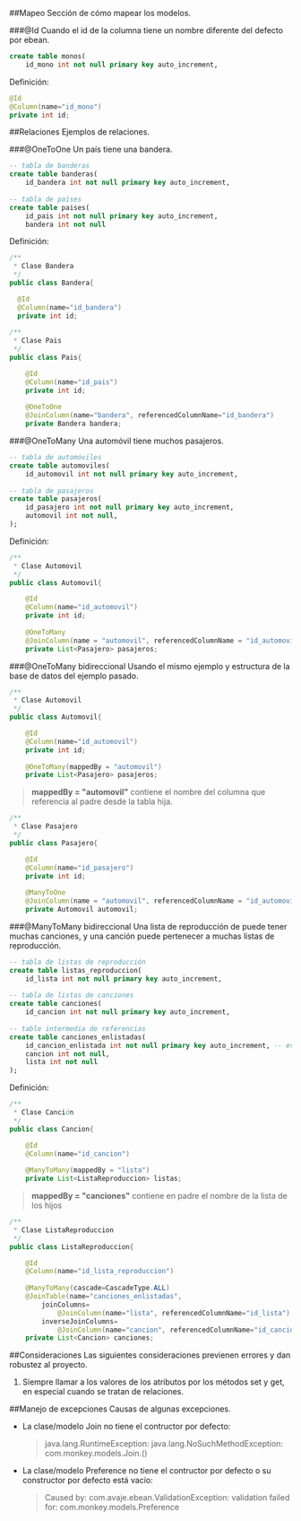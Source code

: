 ##Mapeo
Sección de cómo mapear los modelos.

###@Id
Cuando el id de la columna tiene un nombre diferente del defecto por ebean.
```sql
create table monos(
    id_mono int not null primary key auto_increment,
```

Definición:
```java
@Id
@Column(name="id_mono")
private int id;
```


##Relaciones
Ejemplos de relaciones.

###@OneToOne
Un país tiene una bandera.
```sql
-- tabla de banderas
create table banderas(
    id_bandera int not null primary key auto_increment,
    
-- tabla de países
create table paises(
    id_pais int not null primary key auto_increment,
    bandera int not null
```

Definición:
```java
/**
 * Clase Bandera
 */
public class Bandera{

  @Id
  @Column(name="id_bandera")
  private int id;
  
/**
 * Clase Pais
 */
public class Pais{

    @Id
    @Column(name="id_pais")
    private int id;
    
    @OneToOne
    @JoinColumn(name="bandera", referencedColumnName="id_bandera")
    private Bandera bandera;
  ```

###@OneToMany
Una automóvil tiene muchos pasajeros.
```sql
-- tabla de automóviles
create table automoviles(
    id_automovil int not null primary key auto_increment,
    
-- tabla de pasajeros
create table pasajeros(
    id_pasajero int not null primary key auto_increment,
    automovil int not null,
);
```

Definición:
```java
/**
 * Clase Automovil
 */
public class Automovil{

    @Id
    @Column(name="id_automovil")
    private int id;
    
    @OneToMany
    @JoinColumn(name = "automovil", referencedColumnName = "id_automovil")
    private List<Pasajero> pasajeros;
```
    
###@OneToMany bidireccional
Usando el mismo ejemplo y estructura de la base de datos del ejemplo pasado.
```java
/**
 * Clase Automovil
 */
public class Automovil{

    @Id
    @Column(name="id_automovil")
    private int id;
    
    @OneToMany(mappedBy = "automovil")
    private List<Pasajero> pasajeros;
```

> **mappedBy = "automovil"** contiene el nombre del columna que referencia al padre desde la tabla hija.
 
```java   
/**
 * Clase Pasajero
 */
public class Pasajero{

    @Id
    @Column(name="id_pasajero")
    private int id;
    
    @ManyToOne
    @JoinColumn(name = "automovil", referencedColumnName = "id_automovil")
    private Automovil automovil;
```

###@ManyToMany bidireccional
Una lista de reproducción de puede tener muchas canciones, y una canción puede pertenecer a muchas listas de reproducción.
```sql
-- tabla de listas de reproducción
create table listas_reproduccion(
    id_lista int not null primary key auto_increment,
    
-- tabla de listas de canciones
create table canciones(
    id_cancion int not null primary key auto_increment,
    
-- table intermedia de referencias
create table canciones_enlistadas(
    id_cancion_enlistada int not null primary key auto_increment, -- evitar duplicados
    cancion int not null,
    lista int not null
);
```
Definición:
```java   
/**
 * Clase Canción
 */
public class Cancion{

    @Id
    @Column(name="id_cancion")
    
    @ManyToMany(mappedBy = "lista")
    private List<ListaReproduccion> listas;
```
> **mappedBy = "canciones"** contiene en padre el nombre de la lista de los hijos

```java 
/**
 * Clase ListaReproduccion
 */
public class ListaReproduccion{

    @Id
    @Column(name="id_lista_reproduccion")
    
    @ManyToMany(cascade=CascadeType.ALL)
    @JoinTable(name="canciones_enlistadas",
        joinColumns=
            @JoinColumn(name="lista", referencedColumnName="id_lista"),
        inverseJoinColumns=
            @JoinColumn(name="cancion", referencedColumnName="id_cancion"))
    private List<Cancion> canciones;
```

##Consideraciones
Las siguientes consideraciones previenen errores y dan robustez al proyecto.

1. Siempre llamar a los valores de los atributos por los métodos set y get, en especial cuando se tratan de relaciones.

##Manejo de excepciones
Causas de algunas excepciones.

* La clase/modelo Join no tiene el contructor por defecto:
    
    > java.lang.RuntimeException: java.lang.NoSuchMethodException: com.monkey.models.Join.<init>()

* La clase/modelo Preference no tiene el contructor por defecto o su constructor por defecto está vacío:

    > Caused by: com.avaje.ebean.ValidationException: validation failed for: com.monkey.models.Preference


